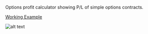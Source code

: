 Options profit calculator showing P/L of simple options contracts.

[Working Example](https://maharristhepug.com/)



![alt text](https://github.com/Joas3068/OptionsProfitCalculator/EX.PNG?raw=true)
